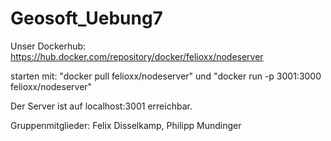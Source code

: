 # Geosoft_Uebung7

Unser Dockerhub: https://hub.docker.com/repository/docker/felioxx/nodeserver

starten mit: "docker pull felioxx/nodeserver" und 
             "docker run -p 3001:3000 felioxx/nodeserver"

Der Server ist auf localhost:3001 erreichbar.

Gruppenmitglieder: Felix Disselkamp, Philipp Mundinger

